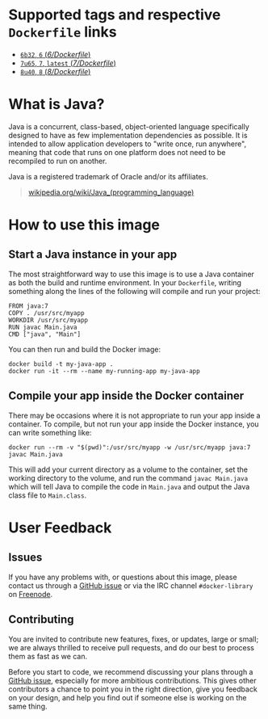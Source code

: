 # Supported tags and respective `Dockerfile` links

- [`6b32`, `6` (*6/Dockerfile*)](https://github.com/docker-library/docker-java/blob/6cc25ee35281099423e521713f710d2549209600/6/Dockerfile)
- [`7u65`, `7`, `latest` (*7/Dockerfile*)](https://github.com/docker-library/docker-java/blob/6cc25ee35281099423e521713f710d2549209600/7/Dockerfile)
- [`8u40`, `8` (*8/Dockerfile*)](https://github.com/docker-library/docker-java/blob/00a9c5c080f2a5fd1510bc0716db7afe06cbd017/8/Dockerfile)

# What is Java?

Java is a concurrent, class-based, object-oriented language specifically
designed to have as few implementation dependencies as possible. It is intended
to allow application developers to "write once, run anywhere", meaning that code
that runs on one platform does not need to be recompiled to run on another.

Java is a registered trademark of Oracle and/or its affiliates.

> [wikipedia.org/wiki/Java_(programming_language)](http://en.wikipedia.org/wiki/Java_(programming_language))

# How to use this image

## Start a Java instance in your app

The most straightforward way to use this image is to use a Java container as
both the build and runtime environment. In your `Dockerfile`, writing something
along the lines of the following will compile and run your project:

    FROM java:7
    COPY . /usr/src/myapp
    WORKDIR /usr/src/myapp
    RUN javac Main.java
    CMD ["java", "Main"]

You can then run and build the Docker image:

    docker build -t my-java-app .
    docker run -it --rm --name my-running-app my-java-app

## Compile your app inside the Docker container

There may be occasions where it is not appropriate to run your app inside a
container. To compile, but not run your app inside the Docker instance, you can
write something like:

    docker run --rm -v "$(pwd)":/usr/src/myapp -w /usr/src/myapp java:7 javac Main.java

This will add your current directory as a volume to the container, set the
working directory to the volume, and run the command `javac Main.java` which
will tell Java to compile the code in `Main.java` and output the Java class file
to `Main.class`.

# User Feedback

## Issues

If you have any problems with, or questions about this image, please contact us
 through a [GitHub issue](https://github.com/docker-library/java/issues) or via the IRC
channel `#docker-library` on [Freenode](https://freenode.net).

## Contributing

You are invited to contribute new features, fixes, or updates, large or small;
we are always thrilled to receive pull requests, and do our best to process them
as fast as we can.

Before you start to code, we recommend discussing your plans 
through a [GitHub issue](https://github.com/docker-library/java/issues), especially for more ambitious
contributions. This gives other contributors a chance to point you in the right
direction, give you feedback on your design, and help you find out if someone
else is working on the same thing.
